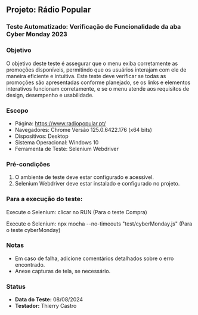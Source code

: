 ## Projeto: Rádio Popular

### Teste Automatizado: Verificação de Funcionalidade da aba Cyber Monday 2023

### Objetivo
O objetivo deste teste é assegurar que o menu exiba corretamente as promoções disponíveis, permitindo que os usuários interajam com ele de maneira eficiente e intuitiva. Este teste deve verificar se todas as promoções são apresentadas conforme planejado, se os links e elementos interativos funcionam corretamente, e se o menu atende aos requisitos de design, desempenho e usabilidade.

### Escopo
- Página: https://www.radiopopular.pt/
- Navegadores: Chrome Versão 125.0.6422.176 (x64 bits)
- Dispositivos: Desktop
- Sistema Operacional: Windows 10
- Ferramenta de Teste: Selenium Webdriver

### Pré-condições
1. O ambiente de teste deve estar configurado e acessível.
2. Selenium Webdriver deve estar instalado e configurado no projeto.

### Para a execução do teste:
Execute o Selenium: clicar no RUN (Para o teste Compra)

Execute o Selenium: npx mocha --no-timeouts "test/cyberMonday.js" (Para o teste cyberMonday)

### Notas
- Em caso de falha, adicione comentários detalhados sobre o erro encontrado.
- Anexe capturas de tela, se necessário.

### Status
- **Data do Teste:** 08/08/2024
- **Testador:** Thierry Castro
